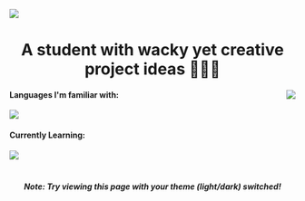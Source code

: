 <a href="https://linkode.org/#P3ZSY9CLe9TBdfVP0eHFm1"><img src="https://i.postimg.cc/pLC625YV/1.png" style="max-height: 100%;"></a>
<h1 align="center">
A student with wacky yet creative project ideas 👨🏻‍💻
</h1>
<div>
  <img src="https://github-readme-stats.vercel.app/api?username=Divdude77&theme=gotham&bg-color=0e1116&show_icons=true" align="right" style="">
  <h4>
    Languages I'm familiar with:
  </h4>
  <img src="https://skills.thijs.gg/icons?i=python,c,mysql,arduino">
  <h4>
    Currently Learning:
  </h4>
  <img src="https://skills.thijs.gg/icons?i=java,haskell,html,css,js">
  <h1></h1>
</div>
<h5 align="center">Note: Try viewing this page with your theme (light/dark) switched!</h5>
